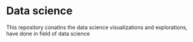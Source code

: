 # Data science
This repository conatins the data  science visualizations and explorations, have done in field of data science

